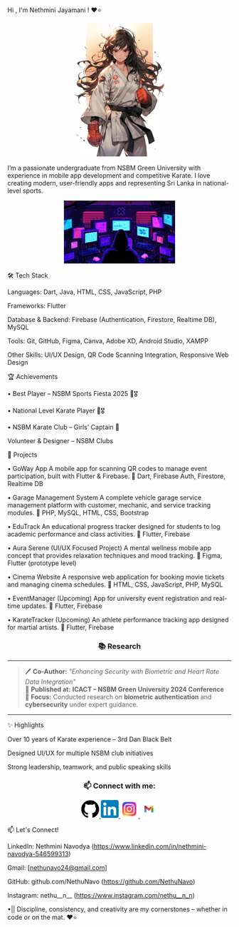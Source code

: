 Hi , I'm Nethmini Jayamani ! ❤⭐

<p align="center">
  <img src="Karate Anim.jpg" alt="My Profile Picture" width="200"/>
</p>

I’m a passionate undergraduate from NSBM Green University with experience in mobile app development and competitive Karate. I love creating modern, user-friendly apps and representing Sri Lanka in national-level sports.

<p align="center">
  <img src="Insomnia.gif" alt="Insomnia GIF" width="250"/>
</p>

🛠 Tech Stack

Languages: Dart, Java, HTML, CSS, JavaScript, PHP

Frameworks: Flutter

Database & Backend: Firebase (Authentication, Firestore, Realtime DB), MySQL

Tools: Git, GitHub, Figma, Canva, Adobe XD, Android Studio, XAMPP

Other Skills: UI/UX Design, QR Code Scanning Integration, Responsive Web Design

🏆 Achievements

• Best Player – NSBM Sports Fiesta 2025 🥋🎖

• National Level Karate Player 🥋🎖

• NSBM Karate Club – Girls' Captain 🥋

Volunteer & Designer – NSBM Clubs

📱 Projects

• GoWay App
A mobile app for scanning QR codes to manage event participation, built with Flutter & Firebase.
🔧 Dart, Firebase Auth, Firestore, Realtime DB

• Garage Management System
A complete vehicle garage service management platform with customer, mechanic, and service tracking modules.
🔧 PHP, MySQL, HTML, CSS, Bootstrap

• EduTrack
An educational progress tracker designed for students to log academic performance and class activities.
🔧 Flutter, Firebase

• Aura Serene (UI/UX Focused Project)
A mental wellness mobile app concept that provides relaxation techniques and mood tracking.
🔧 Figma, Flutter (prototype level)
 
• Cinema Website
A responsive web application for booking movie tickets and managing cinema schedules.
🔧 HTML, CSS, JavaScript, PHP, MySQL

• EventManager (Upcoming)
App for university event registration and real-time updates.
🔧 Flutter, Firebase

• KarateTracker (Upcoming)
An athlete performance tracking app designed for martial artists.
🔧 Flutter, Firebase

<h3 align="center">📚 Research</h3>

---

> 🖊️ **Co-Author:** *"Enhancing Security with Biometric and Heart Rate Data Integration"*  
> 📍 **Published at:** **ICACT – NSBM Green University 2024 Conference**  
> 🔐 **Focus:** Conducted research on **biometric authentication** and **cybersecurity** under expert guidance.

---


✨ Highlights

Over 10 years of Karate experience – 3rd Dan Black Belt

Designed UI/UX for multiple NSBM club initiatives

Strong leadership, teamwork, and public speaking skills

<h3 align="center">📫 Connect with me:</h3>

<p align="center">
  <a href="https://github.com/YourGitHubUsername" target="_blank">
    <img src="Github.png" alt="GitHub" width="40" />
  </a>
  <a href="https://www.linkedin.com/in/your-linkedin" target="_blank">
    <img src="linkdin logo.png" alt="LinkedIn" width="40" />
  </a>
  <a href="https://www.instagram.com/your.instagram" target="_blank">
    <img src="insta logo.jpeg" alt="Instagram" width="40" />
  </a>
  <a href="mailto:nethunavo24@gmail.com">
    <img src="gnail logo.png" alt="Gmail" width="40" />
  </a>
</p>

📫 Let's Connect!

LinkedIn: Nethmini Navodya (https://www.linkedin.com/in/nethmini-navodya-546599313)

Gmail: [nethunavo24@gmail.com]

GitHub: github.com/NethuNavo (https://github.com/NethuNavo)

Instagram: nethu__n__ (https://www.instagram.com/nethu__n_n)

•|| Discipline, consistency, and creativity are my cornerstones – whether in code or on the mat. ❤⭐  
